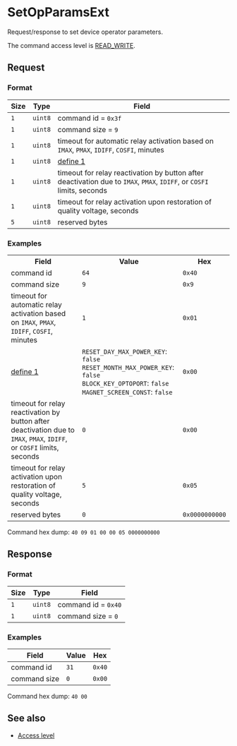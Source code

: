 # SetOpParamsExt

Request/response to set device operator parameters.

The command access level is [READ_WRITE](../basics.md#command-access-level).


## Request

### Format

| Size | Type    | Field                                                                                                                  |
| ---- | ------- | ---------------------------------------------------------------------------------------------------------------------- |
| `1`  | `uint8` | command id = `0x3f`                                                                                                    |
| `1`  | `uint8` | command size = `9`                                                                                                     |
| `1`  | `uint8` | timeout for automatic relay activation based on `IMAX`, `PMAX`, `IDIFF`, `COSFI`, minutes                              |
| `1`  | `uint8` | [define 1](./GetOpParamsExt.md#define-1)                                                                               |
| `1`  | `uint8` | timeout for relay reactivation by button after deactivation due to `IMAX`, `PMAX`, `IDIFF`, or `COSFI` limits, seconds |
| `1`  | `uint8` | timeout for relay activation upon restoration of quality voltage, seconds                                              |
| `5`  | `uint8` | reserved bytes                                                                                                         |

### Examples

<table>
  <tr>
    <th>Field</th>
    <th>Value</th>
    <th>Hex</th>
  </tr>
  <tr>
    <td>command id</td>
    <td><code>64</code></td>
    <td><code>0x40</code></td>
  </tr>
  <tr>
    <td>command size</td>
    <td><code>9</code></td>
    <td><code>0x9</code></td>
  </tr>
  <tr>
    <td>timeout for automatic relay activation based on <code>IMAX</code>, <code>PMAX</code>, <code>IDIFF</code>, <code>COSFI</code>, minutes</td>
    <td><code>1</code></td>
    <td><code>0x01</code></td>
  </tr>
  <tr>
    <td>
      <a href="./GetOpParams.md#define-1">define 1</a>
    </td>
    <td>
      <code>RESET_DAY_MAX_POWER_KEY</code>: <code>false</code><br>
      <code>RESET_MONTH_MAX_POWER_KEY</code>: <code>false</code><br>
      <code>BLOCK_KEY_OPTOPORT</code>: <code>false</code><br>
      <code>MAGNET_SCREEN_CONST</code>: <code>false</code><br>
    </td>
    <td><code>0x00</code></td>
  </tr>
  <tr>
    <td>timeout for relay reactivation by button after deactivation due to <code>IMAX</code>, <code>PMAX</code>, <code>IDIFF</code>, or <code>COSFI</code> limits, seconds</td>
    <td><code>0</code></td>
    <td><code>0x00</code></td>
  </tr>
  <tr>
    <td>timeout for relay activation upon restoration of quality voltage, seconds</td>
    <td><code>5</code></td>
    <td><code>0x05</code></td>
  </tr>
  <tr>
    <td>reserved bytes</td>
    <td><code>0</code></td>
    <td><code>0x0000000000</code></td>
  </tr>
</table>

Command hex dump: `40 09 01 00 00 05 0000000000`


## Response

### Format

| Size | Type    | Field               |
| ---- | ------- | ------------------- |
| `1`  | `uint8` | command id = `0x40` |
| `1`  | `uint8` | command size = `0`  |

### Examples

| Field        | Value | Hex    |
| ------------ | ----- | ------ |
| command id   | `31`  | `0x40` |
| command size | `0`   | `0x00` |

Command hex dump: `40 00`


## See also

* [Access level](../basics.md#command-access-level)
